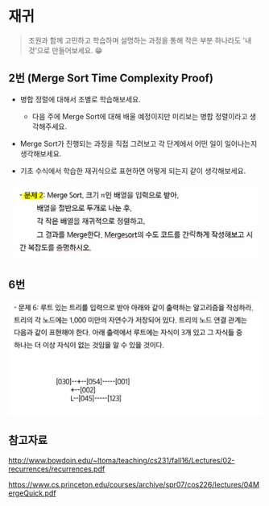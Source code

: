 # 재귀

> 조원과 함께 고민하고 학습하며 설명하는 과정을 통해 작은 부분 하나라도 '내 것'으로 만들어보세요. 😁



## 2번 (Merge Sort Time Complexity Proof)

- 병합 정렬에 대해서 조별로 학습해보세요. 
  - 다음 주에 Merge Sort에 대해 배울 예정이지만 미리보는 병합 정렬이라고 생각해주세요.

- Merge Sort가 진행되는 과정을 직접 그려보고 각 단계에서 어떤 일이 일어나는지 생각해보세요.
- 기초 수식에서 학습한 재귀식으로 표현하면 어떻게 되는지 같이 생각해보세요.

![재귀_2](5_재귀.assets/재귀_2.PNG)



## 6번

![image-20210926214721791](5_재귀.assets/image-20210926214721791.png)




## 참고자료

http://www.bowdoin.edu/~ltoma/teaching/cs231/fall16/Lectures/02-recurrences/recurrences.pdf

https://www.cs.princeton.edu/courses/archive/spr07/cos226/lectures/04MergeQuick.pdf